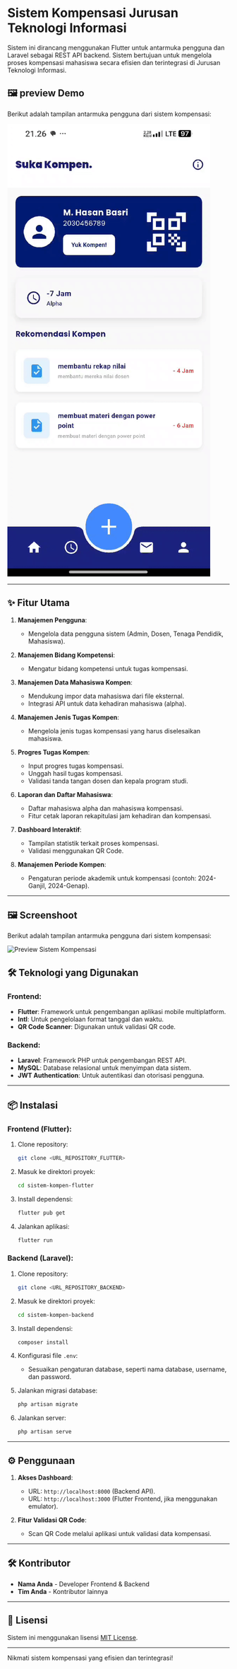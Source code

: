 # Sistem Kompensasi Jurusan Teknologi Informasi

Sistem ini dirancang menggunakan Flutter untuk antarmuka pengguna dan Laravel sebagai REST API backend. Sistem bertujuan untuk mengelola proses kompensasi mahasiswa secara efisien dan terintegrasi di Jurusan Teknologi Informasi.

## 🖼️ preview Demo

Berikut adalah tampilan antarmuka pengguna dari sistem kompensasi:

![Preview Sistem Kompensasi](img/video.gif)

---

## ✨ Fitur Utama

1. **Manajemen Pengguna**: 
   - Mengelola data pengguna sistem (Admin, Dosen, Tenaga Pendidik, Mahasiswa).

2. **Manajemen Bidang Kompetensi**:
   - Mengatur bidang kompetensi untuk tugas kompensasi.

3. **Manajemen Data Mahasiswa Kompen**:
   - Mendukung impor data mahasiswa dari file eksternal.
   - Integrasi API untuk data kehadiran mahasiswa (alpha).

4. **Manajemen Jenis Tugas Kompen**:
   - Mengelola jenis tugas kompensasi yang harus diselesaikan mahasiswa.

5. **Progres Tugas Kompen**:
   - Input progres tugas kompensasi.
   - Unggah hasil tugas kompensasi.
   - Validasi tanda tangan dosen dan kepala program studi.

6. **Laporan dan Daftar Mahasiswa**:
   - Daftar mahasiswa alpha dan mahasiswa kompensasi.
   - Fitur cetak laporan rekapitulasi jam kehadiran dan kompensasi.

7. **Dashboard Interaktif**:
   - Tampilan statistik terkait proses kompensasi.
   - Validasi menggunakan QR Code.

8. **Manajemen Periode Kompen**:
   - Pengaturan periode akademik untuk kompensasi (contoh: 2024-Ganjil, 2024-Genap).

---
## 🖼️ Screenshoot

Berikut adalah tampilan antarmuka pengguna dari sistem kompensasi:

![Preview Sistem Kompensasi](img/preview.png)

## 🛠️ Teknologi yang Digunakan

### **Frontend**:
- **Flutter**: Framework untuk pengembangan aplikasi mobile multiplatform.
- **Intl**: Untuk pengelolaan format tanggal dan waktu.
- **QR Code Scanner**: Digunakan untuk validasi QR code.

### **Backend**:
- **Laravel**: Framework PHP untuk pengembangan REST API.
- **MySQL**: Database relasional untuk menyimpan data sistem.
- **JWT Authentication**: Untuk autentikasi dan otorisasi pengguna.

---

## 📦 Instalasi

### **Frontend (Flutter):**

1. Clone repository:
   ```bash
   git clone <URL_REPOSITORY_FLUTTER>
   ```

2. Masuk ke direktori proyek:
   ```bash
   cd sistem-kompen-flutter
   ```

3. Install dependensi:
   ```bash
   flutter pub get
   ```

4. Jalankan aplikasi:
   ```bash
   flutter run
   ```

### **Backend (Laravel):**

1. Clone repository:
   ```bash
   git clone <URL_REPOSITORY_BACKEND>
   ```

2. Masuk ke direktori proyek:
   ```bash
   cd sistem-kompen-backend
   ```

3. Install dependensi:
   ```bash
   composer install
   ```

4. Konfigurasi file `.env`:
   - Sesuaikan pengaturan database, seperti nama database, username, dan password.

5. Jalankan migrasi database:
   ```bash
   php artisan migrate
   ```

6. Jalankan server:
   ```bash
   php artisan serve
   ```

---

## ⚙️ Penggunaan

1. **Akses Dashboard**:
   - URL: `http://localhost:8000` (Backend API).
   - URL: `http://localhost:3000` (Flutter Frontend, jika menggunakan emulator).

2. **Fitur Validasi QR Code**:
   - Scan QR Code melalui aplikasi untuk validasi data kompensasi.

---

## 🛠️ Kontributor

- **Nama Anda** - Developer Frontend & Backend
- **Tim Anda** - Kontributor lainnya

---

## 📜 Lisensi

Sistem ini menggunakan lisensi [MIT License](LICENSE).

---

Nikmati sistem kompensasi yang efisien dan terintegrasi!


